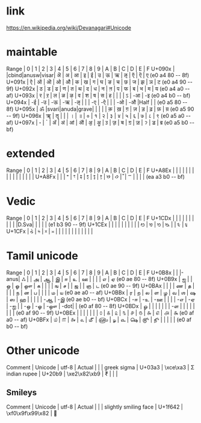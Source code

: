 
# link
https://en.wikipedia.org/wiki/Devanagari#Unicode

# maintable

Range   |  0  |  1  |  2  |  3  |  4  |  5  |  6  |  7  |  8  |  9  |  A  |  B  |  C  |  D  |  E  |  F
U+090x  |     |cbind|anusw|visar|  ऄ  |  अ  |  आ  |  इ  |  ई  |  उ  |  ऊ  |  ऋ  |  ऌ  |  ऍ  |  ऎ  |  ए   (e0 a4 80 -- 8f)
U+091x  |  ऐ  |  ऑ  |  ऒ  |  ओ  |  औ  |  क  |  ख  |  ग  |  घ  |  ङ  |  च  |  छ  |  ज  |  झ  |  ञ  |  ट   (e0 a4 90 -- 9f)
U+092x  |  ठ  |  ड  |  ढ  |  ण  |  त  |  थ  |  द  |  ध  |  न  |  ऩ  |  प  |  फ  |  ब  |  भ  |  म  |  य   (e0 a4 a0 -- af)
U+093x  |  र  |  ऱ  |  ल  |  ळ  |  ऴ  |  व  |  श  |  ष  |  स  |  ह  |     |     |     |  ऽ  | -आ  | -इ   (e0 a4 b0 -- bf)
U+094x  | -ई  | -उ  | -ऊ  | -ऋ  | -ऌ  |     |     | -ए  | -ऐ  |     |     | -ओ  | -औ  |Half |     |      (e0 a5 80 -- 8f)
U+095x  |  ॐ  |svari|anuda|grave|     |     |     |     |  क़  |  ख़  |  ग़  |  ज़  |  ड़  |  ढ़  |  फ़  |  य़   (e0 a5 90 -- 9f)
U+096x  |  ॠ  |  ॡ  |     |     |  ।  |  ॥  |  ०  |  १  |  २  |  ३  |  ४  |  ५  |  ६  |  ७  |  ८  |  ९   (e0 a5 a0 -- af)
U+097x  |  ॰  |  ॱ  |  ॲ  |  ॳ  |  ॴ  |  ॵ  |  ॶ  |  ॷ  |  ॸ  |  ॹ  |  ॺ  |  ॻ  |  ॼ  |  ॽ  |  ॾ  |  ॿ   (e0 a5 b0 -- bf)

# extended

Range   |  0  |  1  |  2  |  3  |  4  |  5  |  6  |  7  |  8  |  9  |  A  |  B  |  C  |  D  |  E  |  F
U+A8Ex  |     |     |     |     |     |     |     |     |     |     |     |     |     |     |     |
U+A8Fx  |     |     |  ꣲ  |  ꣳ  |  ꣴ  |  ꣵ  |  ꣶ  |  ꣷ  |  ꣸  |  ꣹  |  ꣺  |  ꣻ  |     |     |     |      (ea a3 b0 -- bf)

# Vedic

Range   |  0  |  1  |  2  |  3  |  4  |  5  |  6  |  7  |  8  |  9  |  A  |  B  |  C  |  D  |  E  |  F
U+1CDx  |     |     |     |     |     |     |     |     |     |     |D.Sva|     |     |     |     |      (e1 b3 90 -- 9f)
U+1CEx  |     |     |     |     |     |     |     |     |     |  ᳩ  |  ᳪ  |  ᳫ  |  ᳬ  |     |  ᳮ  |  ᳯ
U+1CFx  |  ᳰ  |  ᳱ  |  ᳲ  |  ᳳ  |     |     |     |     |     |     |     |     |     |     |     |

# Tamil unicode

Range   |  0  |  1  |  2  |  3  |  4  |  5  |  6  |  7  |  8  |  9  |  A  |  B  |  C  |  D  |  E  |  F
U+0B8x  |     |     |-anus|  ஃ  |     |  அ  |  ஆ  |  இ  |  ஈ  |  உ  |  ஊ  |     |     |     |  எ  |  ஏ   (e0 ae 80 -- 8f)
U+0B9x  |  ஐ  |     |  ஒ  |  ஓ  |  ஔ  |  க  |     |     |     |  ங  |  ச  |     |  ஜ  |     |  ஞ  |  ட   (e0 ae 90 -- 9f)
U+0BAx  |     |     |     |  ண  |  த  |     |     |     |  ந  |  ன  |  ப  |     |     |     |  ம  |  ய   (e0 ae a0 -- af)
U+0BBx  |  ர  |  ற  |  ல  |  ள  |  ழ  |  வ  |  ஶ  |  ஷ  |  ஸ  |  ஹ  |     |     |     |     | -ஆ  | -இ   (e0 ae b0 -- bf)
U+0BCx  | -ஈ  | -உ  | -ஊ  |     |     |     | -எ  | -ஏ  | -ஐ  |     | -ஒ  | -ஓ  | -ஔ  | -dot|     |      (e0 af 80 -- 8f)
U+0BDx  |  ௐ  |     |     |     |     |     |     | -ள  |     |     |     |     |     |     |     |      (e0 af 90 -- 9f)
U+0BEx  |     |     |     |     |     |     |  ௦  |  ௧  |  ௨  |  ௩  |  ௪  |  ௫  |  ௬  |  ௭  |  ௮  |  ௯   (e0 af a0 -- af)
U+0BFx  |  ௰  |  ௱  |  ௲  |  ௳  |  ௴  |  ௵  |  ௶  |  ௷  |  ௸  |  ௹  |  ௺  |     |     |     |     |      (e0 af b0 -- bf)

# Other unicode

Comment      |  Unicode  |  utf-8         |   Actual
             |           |                |
greek sigma  |  U+03a3   | \xce\xa3       |  Σ
indian rupee |  U+20b9   | \xe2\x82\xb9   |  ₹
             |           |                |

## Smileys

Comment               | Unicode | utf-8            | Actual
                      |         |                  |
slightly smiling face | U+1f642 | \xf0\x9f\x99\x82 | 🙂
